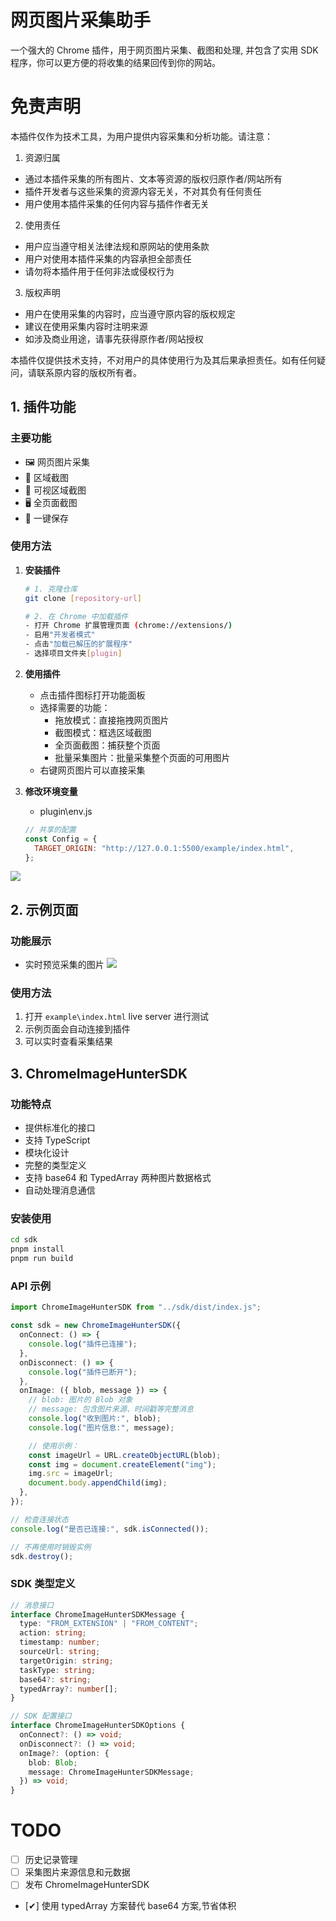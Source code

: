 # 网页图片采集助手

一个强大的 Chrome 插件，用于网页图片采集、截图和处理, 并包含了实用 SDK 程序，你可以更方便的将收集的结果回传到你的网站。

# 免责声明

本插件仅作为技术工具，为用户提供内容采集和分析功能。请注意：

1. 资源归属

- 通过本插件采集的所有图片、文本等资源的版权归原作者/网站所有
- 插件开发者与这些采集的资源内容无关，不对其负有任何责任
- 用户使用本插件采集的任何内容与插件作者无关

2. 使用责任

- 用户应当遵守相关法律法规和原网站的使用条款
- 用户对使用本插件采集的内容承担全部责任
- 请勿将本插件用于任何非法或侵权行为

3. 版权声明

- 用户在使用采集的内容时，应当遵守原内容的版权规定
- 建议在使用采集内容时注明来源
- 如涉及商业用途，请事先获得原作者/网站授权

本插件仅提供技术支持，不对用户的具体使用行为及其后果承担责任。如有任何疑问，请联系原内容的版权所有者。

## 1. 插件功能

### 主要功能

- 🖼️ 网页图片采集
- 📸 区域截图
- 📱 可视区域截图
- 🖥️ 全页面截图
- 💾 一键保存

### 使用方法

1. **安装插件**

   ```bash
   # 1. 克隆仓库
   git clone [repository-url]

   # 2. 在 Chrome 中加载插件
   - 打开 Chrome 扩展管理页面 (chrome://extensions/)
   - 启用"开发者模式"
   - 点击"加载已解压的扩展程序"
   - 选择项目文件夹[plugin]
   ```

2. **使用插件**

   - 点击插件图标打开功能面板
   - 选择需要的功能：
     - 拖放模式：直接拖拽网页图片
     - 截图模式：框选区域截图
     - 全页面截图：捕获整个页面
     - 批量采集图片：批量采集整个页面的可用图片
   - 右键网页图片可以直接采集

3. **修改环境变量**

   - plugin\env.js

   ```javascript
   // 共享的配置
   const Config = {
     TARGET_ORIGIN: "http://127.0.0.1:5500/example/index.html",
   };
   ```

![](./docs/static/Snipaste_2024-12-06_14-04-24.png)

## 2. 示例页面

### 功能展示

- 实时预览采集的图片
  ![](./docs/static/Snipaste_2024-12-06_14-13-55.png)

### 使用方法

1. 打开 `example\index.html` live server 进行测试
2. 示例页面会自动连接到插件
3. 可以实时查看采集结果

## 3. ChromeImageHunterSDK

### 功能特点

- 提供标准化的接口
- 支持 TypeScript
- 模块化设计
- 完整的类型定义
- 支持 base64 和 TypedArray 两种图片数据格式
- 自动处理消息通信

### 安装使用

```bash
cd sdk
pnpm install
pnpm run build
```

### API 示例

```typescript
import ChromeImageHunterSDK from "../sdk/dist/index.js";

const sdk = new ChromeImageHunterSDK({
  onConnect: () => {
    console.log("插件已连接");
  },
  onDisconnect: () => {
    console.log("插件已断开");
  },
  onImage: ({ blob, message }) => {
    // blob: 图片的 Blob 对象
    // message: 包含图片来源、时间戳等完整消息
    console.log("收到图片:", blob);
    console.log("图片信息:", message);

    // 使用示例：
    const imageUrl = URL.createObjectURL(blob);
    const img = document.createElement("img");
    img.src = imageUrl;
    document.body.appendChild(img);
  },
});

// 检查连接状态
console.log("是否已连接:", sdk.isConnected());

// 不再使用时销毁实例
sdk.destroy();
```

### SDK 类型定义

```typescript
// 消息接口
interface ChromeImageHunterSDKMessage {
  type: "FROM_EXTENSION" | "FROM_CONTENT";
  action: string;
  timestamp: number;
  sourceUrl: string;
  targetOrigin: string;
  taskType: string;
  base64?: string;
  typedArray?: number[];
}

// SDK 配置接口
interface ChromeImageHunterSDKOptions {
  onConnect?: () => void;
  onDisconnect?: () => void;
  onImage?: (option: {
    blob: Blob;
    message: ChromeImageHunterSDKMessage;
  }) => void;
}
```

# TODO

- [ ] 历史记录管理
- [ ] 采集图片来源信息和元数据
- [ ] 发布 ChromeImageHunterSDK
- [✔] 使用 typedArray 方案替代 base64 方案,节省体积
